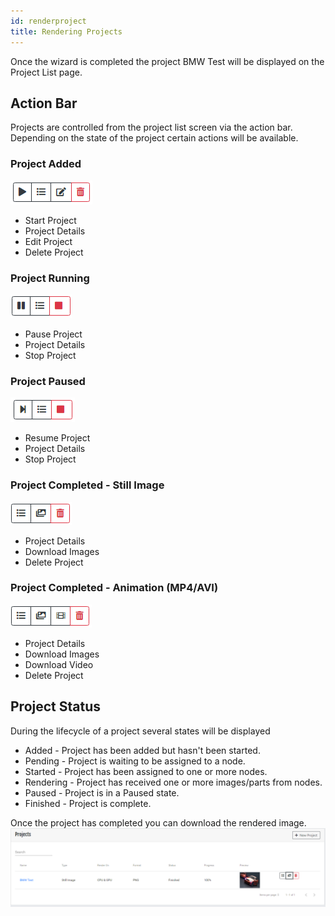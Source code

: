 ```yaml
---
id: renderproject
title: Rendering Projects
---
```

Once the wizard is completed the project BMW Test will be displayed on the Project List page.

## Action Bar
Projects are controlled from the project list screen via the action bar. Depending on the state of the project certain actions will be available.

### Project Added
![actions1](assets/projects/actions1.PNG)
* Start Project
* Project Details
* Edit Project
* Delete Project

### Project Running
![actions2](assets/projects/actions2.PNG)
* Pause Project
* Project Details
* Stop Project

### Project Paused
![actions3](assets/projects/actions3.PNG)
* Resume Project
* Project Details
* Stop Project

### Project Completed - Still Image
![actions4](assets/projects/actions4.PNG)
* Project Details
* Download Images
* Delete Project

### Project Completed - Animation (MP4/AVI)
![actions5](assets/projects/actions5.PNG)
* Project Details
* Download Images
* Download Video
* Delete Project

## Project Status
During the lifecycle of a project several states will be displayed
* Added - Project has been added but hasn't been started.
* Pending - Project is waiting to be assigned to a node.
* Started - Project has been assigned to one or more nodes.
* Rendering - Project has received one or more images/parts from nodes.
* Paused - Project is in a Paused state.
* Finished - Project is complete.

Once the project has completed you can download the rendered image.
![project_finished](assets/projects/project_finished.PNG)





